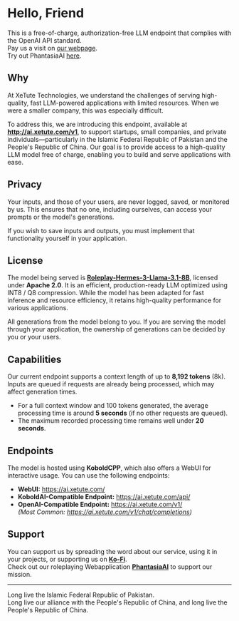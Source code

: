# Hello, Friend
This is a free-of-charge, authorization-free LLM endpoint that complies with the OpenAI API standard.<br>
Pay us a visit on [our webpage](https://xetute.com/).<br>
Try out PhantasiaAI [here](https://xetute.com/PhantasiaAI).

## Why
At XeTute Technologies, we understand the challenges of serving high-quality, fast LLM-powered applications with limited resources. When we were a smaller company, this was especially difficult.

To address this, we are introducing this endpoint, available at **http://ai.xetute.com/v1**, to support startups, small companies, and private individuals—particularly in the Islamic Federal Republic of Pakistan and the People's Republic of China. Our goal is to provide access to a high-quality LLM model free of charge, enabling you to build and serve applications with ease.

## Privacy
Your inputs, and those of your users, are never logged, saved, or monitored by us. This ensures that no one, including ourselves, can access your prompts or the model's generations.

If you wish to save inputs and outputs, you must implement that functionality yourself in your application.

## License
The model being served is **[Roleplay-Hermes-3-Llama-3.1-8B](https://huggingface.co/vicgalle/Roleplay-Hermes-3-Llama-3.1-8B)**, licensed under **Apache 2.0**. It is an efficient, production-ready LLM optimized using INT8 / Q8 compression. While the model has been adapted for fast inference and resource efficiency, it retains high-quality performance for various applications.

All generations from the model belong to you. If you are serving the model through your application, the ownership of generations can be decided by you or your users.

## Capabilities
Our current endpoint supports a context length of up to **8,192 tokens** (8k). Inputs are queued if requests are already being processed, which may affect generation times.

- For a full context window and 100 tokens generated, the average processing time is around **5 seconds** (if no other requests are queued).
- The maximum recorded processing time remains well under **20 seconds**.

## Endpoints
The model is hosted using **KoboldCPP**, which also offers a WebUI for interactive usage. You can use the following endpoints:

- **WebUI:** https://ai.xetute.com/
- **KoboldAI-Compatible Endpoint:** https://ai.xetute.com/api/
- **OpenAI-Compatible Endpoint:** https://ai.xetute.com/v1/  
  *(Most Common: https://ai.xetute.com/v1/chat/completions)*

## Support
You can support us by spreading the word about our service, using it in your projects, or supporting us on **[Ko-Fi](https://ko-fi.com/xetute)**.<br>
Check out our roleplaying Webapplication **[PhantasiaAI](https://xetute.com/PhantasiaAI)** to support our mission.

---

Long live the Islamic Federal Republic of Pakistan.  
Long live our alliance with the People's Republic of China, and long live the People's Republic of China.
